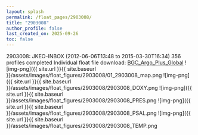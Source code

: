 ```yaml
---
layout: splash
permalink: /float_pages/2903008/
title: "2903008"
author_profile: false
last_created_on: 2025-09-26
toc: false
---
```

 
2903008: JKEO-INBOX (2012-06-06T13:48 to 2015-03-30T16:34)
356 profiles completed
Individual float file download: [BGC_Argo_Plus_Global](https://ftp.soest.hawaii.edu/bgc_argo_plus/Individual_Floats/outliers_removed/2903008_Sprof_processed.nc)
![img-png]({{ site.url }}{{ site.baseurl }}/assets/images/float_figures/2903008/01_2903008_map.png
![img-png]({{ site.url }}{{ site.baseurl }}/assets/images/float_figures/2903008/2903008_DOXY.png
![img-png]({{ site.url }}{{ site.baseurl }}/assets/images/float_figures/2903008/2903008_PRES.png
![img-png]({{ site.url }}{{ site.baseurl }}/assets/images/float_figures/2903008/2903008_PSAL.png
![img-png]({{ site.url }}{{ site.baseurl }}/assets/images/float_figures/2903008/2903008_TEMP.png
